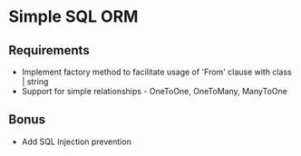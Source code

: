 # Simple SQL ORM

## Requirements

- Implement factory method to facilitate usage of 'From' clause with class | string
- Support for simple relationships - OneToOne, OneToMany, ManyToOne

## Bonus

- Add SQL Injection prevention
